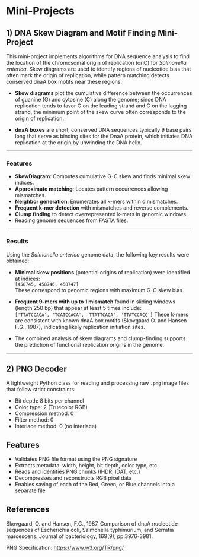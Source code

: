 # Mini-Projects

## 1) DNA Skew Diagram and Motif Finding Mini-Project

This mini-project implements algorithms for DNA sequence analysis to find the location of the chromosomal origin of replication (oriC) for *Salmonella enterica*.
Skew diagrams are used to identify regions of nucleotide bias that often mark the origin of replication, while pattern matching detects conserved dnaA box motifs near these regions. 

- **Skew diagrams** plot the cumulative difference between the occurrences of guanine (G) and cytosine (C) along the genome; since DNA replication tends to favor G on the leading strand and C on the lagging strand, the minimum point of the skew curve often corresponds to the origin of replication.

- **dnaA boxes** are short, conserved DNA sequences typically 9 base pairs long that serve as binding sites for the DnaA protein, which initiates DNA replication at the origin by unwinding the DNA helix.

---

### Features

- **SkewDiagram**: Computes cumulative G-C skew and finds minimal skew indices.
- **Approximate matching**: Locates pattern occurrences allowing mismatches.
- **Neighbor generation**: Enumerates all k-mers within d mismatches.
- **Frequent k-mer detection** with mismatches and reverse complements.
- **Clump finding** to detect overrepresented k-mers in genomic windows.
- Reading genome sequences from FASTA files.

---

### Results

Using the *Salmonella enterica* genome data, the following key results were obtained:

- **Minimal skew positions** (potential origins of replication) were identified at indices:  
  `[458745, 458746, 458747]`  
  These correspond to genomic regions with maximum G-C skew bias.

- **Frequent 9-mers with up to 1 mismatch** found in sliding windows (length 250 bp) that appear at least 5 times include:  
 `['TTATCCACA', 'TCATCCACA', 'TTATTCACA', 'TTATCCACC']`
These k-mers are consistent with known dnaA box motifs (Skovgaard O. and Hansen F.G., 1987), indicating likely replication initiation sites.

- The combined analysis of skew diagrams and clump-finding supports the prediction of functional replication origins in the genome.

---

## 2) PNG Decoder

A lightweight Python class for reading and processing raw `.png` image files that follow strict constraints:

- Bit depth: 8 bits per channel  
- Color type: 2 (Truecolor RGB)  
- Compression method: 0  
- Filter method: 0  
- Interlace method: 0 (no interlace)

## Features

- Validates PNG file format using the PNG signature  
- Extracts metadata: width, height, bit depth, color type, etc.  
- Reads and identifies PNG chunks (IHDR, IDAT, etc.)  
- Decompresses and reconstructs RGB pixel data  
- Enables saving of each of the Red, Green, or Blue channels into a separate file


## References

Skovgaard, O. and Hansen, F.G., 1987. Comparison of dnaA nucleotide sequences of Escherichia coli, Salmonella typhimurium, and Serratia marcescens. Journal of bacteriology, 169(9), pp.3976-3981.

PNG Specification: https://www.w3.org/TR/png/
